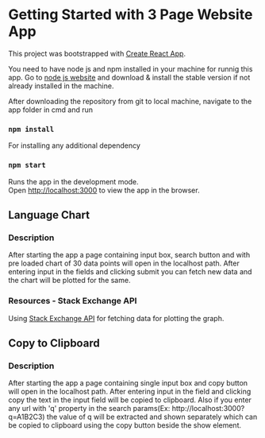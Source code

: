 # Getting Started with 3 Page Website App

This project was bootstrapped with [Create React App](https://github.com/facebook/create-react-app).

You need to have node js and npm installed in your machine for runnig this app. Go to [node js website](https://nodejs.org/en/) and download & install the stable version if not already installed in the machine.

After downloading the repository from git to local machine, navigate to the app folder in cmd and run

### `npm install`

For installing any additional dependency

### `npm start`

Runs the app in the development mode.\
Open [http://localhost:3000](http://localhost:3000) to view the app in the browser.


## Language Chart

### Description
After starting the app a page containing input box, search button and with pre loaded chart of 30 data points will open in the localhost path. After entering input in the fields and clicking submit you can fetch new data and the chart will be plotted for the same.

### Resources - Stack Exchange API
Using [Stack Exchange API](https://api.stackexchange.com/docs/tags) for fetching data for plotting the graph.


## Copy to Clipboard

### Description
After starting the app a page containing single input box and copy button will open in the localhost path. After entering input in the field and clicking copy the text in the input field will be copied to clipboard. Also if you enter any url with 'q' property in the search params(Ex: http://localhost:3000?q=A1B2C3) the value of q will be extracted and shown separately which can be copied to clipboard using the copy button beside the show element.
